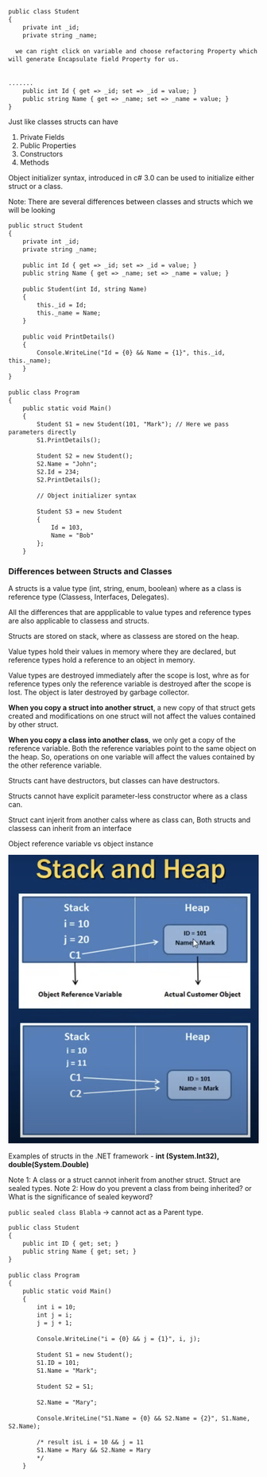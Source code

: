 ```
public class Student
{
    private int _id;
    private string _name;

  we can right click on variable and choose refactoring Property which will generate Encapsulate field Property for us.


.......
    public int Id { get => _id; set => _id = value; }
    public string Name { get => _name; set => _name = value; }
}
```

Just like classes structs can have

1. Private Fields
2. Public Properties
3. Constructors
4. Methods

Object initializer syntax, introduced in c# 3.0 can be used to initialize either struct or a class.

Note: There are several differences between classes and structs which we will be looking 

```
public struct Student
{
    private int _id;
    private string _name;

    public int Id { get => _id; set => _id = value; }
    public string Name { get => _name; set => _name = value; }

    public Student(int Id, string Name)
    {
        this._id = Id;
        this._name = Name;
    }

    public void PrintDetails()
    {
        Console.WriteLine("Id = {0} && Name = {1}", this._id, this._name);
    }
}

public class Program
{
    public static void Main()
    {
        Student S1 = new Student(101, "Mark"); // Here we pass parameters directly
        S1.PrintDetails();

        Student S2 = new Student();
        S2.Name = "John";
        S2.Id = 234;
        S2.PrintDetails();

        // Object initializer syntax

        Student S3 = new Student
        {
            Id = 103,
            Name = "Bob"
        };
    }
```

### Differences between Structs and Classes

A structs is a value type (int, string, enum, boolean) where as a class is reference type (Classess, Interfaces, Delegates).

All the differences that are appplicable to value types and reference types are also applicable to classess and structs.

Structs are stored on stack, where as classess are stored on the heap.

Value types hold their values in memory where they are declared, but reference types hold a reference to an object in memory.

Value types are destroyed immediately after the scope is lost, whre as for reference types only the reference variable is destroyed after the scope is lost. The object is later destroyed by garbage collector. 

**When you copy a struct into another struct**, a new copy of that struct gets created and modifications on one struct will not affect the values contained by other struct.

**When you copy a class into another class**, we only get a copy of the reference variable. Both the reference variables point to the same object on the heap. So, operations on one variable will affect the values contained by the other reference variable.

Structs cant have destructors, but classes can have destructors.

Structs cannot have explicit parameter-less constructor where as a class can.

Struct cant injerit from another calss where as class can, Both structs and classess can inherit from an interface

Object reference variable vs object instance

![StackAndHeap](https://github.com/majapljeka/Programming-notes/blob/main/CSharp/images/stackAndHeap.png)

Examples of structs in the .NET framework - **int (System.Int32), double(System.Double)**

Note 1: A class or a struct cannot inherit from another struct. Struct are sealed types.
Note 2: How do you prevent a class from being inherited? or What is the significance of sealed keyword?

`public sealed class Blabla` -> cannot act as a Parent type.

```
public class Student
{
    public int ID { get; set; }
    public string Name { get; set; }
}

public class Program
{
    public static void Main()
    {
        int i = 10;
        int j = i;
        j = j + 1;

        Console.WriteLine("i = {0} && j = {1}", i, j);

        Student S1 = new Student();
        S1.ID = 101;
        S1.Name = "Mark";

        Student S2 = S1;

        S2.Name = "Mary";

        Console.WriteLine("S1.Name = {0} && S2.Name = {2}", S1.Name, S2.Name);

        /* result isL i = 10 && j = 11
        S1.Name = Mary && S2.Name = Mary
        */
    }
```
